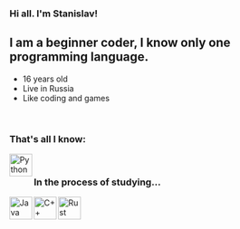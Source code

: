 ### Hi all. I'm Stanislav!

## I am a beginner coder, I know only one programming language.
- 16 years old
- Live in Russia
- Like coding and games

<br />

### That's all I know:

<img align="left" alt="Python" width="40px" src="https://maxford.ru/upload/000/u1/5/d/python-logo-small.png" />

<br />

### In the process of studying...

<img align="left" alt="Java" width="40px" src="https://cdn2.iconfinder.com/data/icons/designer-skills/128/code-programming-java-software-develop-command-language-64.png" />
<img align="left" alt="C++" width="40px" src="https://www.digiseller.ru/preview/307467/p1_1986716_c7d6ef4a.png" />
<img align="left" alt="Rust" width="40px" src="https://chpic.su/_data/stickers/e/emojisit/emojisit_012.webp?v=1687112102" />
